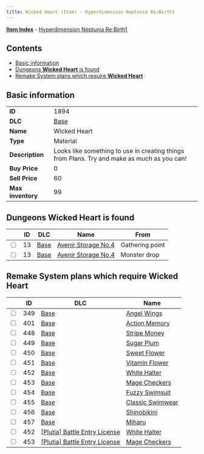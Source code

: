 ```yaml
---
title: Wicked Heart (Item) - Hyperdimension Neptunia Re;Birth1
---
```


[**Item Index**](/neptunia/rb1/item/index.html) - [Hyperdimension Neptunia Re;Birth1](/neptunia/rb1)

## Contents

- [Basic information](#basic-information)
- [Dungeons **Wicked Heart** is found](#dungeons-wicked-heart-is-found)
- [Remake System plans which require **Wicked Heart**](#remake-system-plans-which-require-wicked-heart)
## Basic information

|   |   |
| -- | -- |
| **ID** | 1894 |
| **DLC** | [Base](/neptunia/rb1/dlc/1-base.html) |
| **Name** | Wicked Heart |
| **Type** | Material |
| **Description** | Looks like something to use in creating things from Plans. Try and make as much as you can! |
| **Buy Price** | 0 |
| **Sell Price** | 60 |
| **Max inventory** | 99 |


## Dungeons **Wicked Heart** is found

|    | ID | DLC | Name | From |
| -- | -- | --- | ---- | ---- |
| <input type="checkbox" id="rb1-dungeon-1-13" class="trackbox" /> | 13 | [Base](/neptunia/rb1/dlc/1-base.html) | [Avenir Storage No.4](/neptunia/rb1/dungeon/1-13-avenir-storage-no-4.html) | Gathering point |
| <input type="checkbox" id="rb1-dungeon-1-13" class="trackbox" /> | 13 | [Base](/neptunia/rb1/dlc/1-base.html) | [Avenir Storage No.4](/neptunia/rb1/dungeon/1-13-avenir-storage-no-4.html) | Monster drop |


## Remake System plans which require **Wicked Heart**

|    | ID | DLC | Name |
| -- | -- | --- | ---- |
| <input type="checkbox" id="rb1-quest-1-349" class="trackbox" /> | 349 | [Base](/neptunia/rb1/dlc/1-base.html) | [Angel Wings](/neptunia/rb1/quest/1-349-angel-wings.html) |
| <input type="checkbox" id="rb1-quest-1-401" class="trackbox" /> | 401 | [Base](/neptunia/rb1/dlc/1-base.html) | [Action Memory](/neptunia/rb1/quest/1-401-action-memory.html) |
| <input type="checkbox" id="rb1-quest-1-448" class="trackbox" /> | 448 | [Base](/neptunia/rb1/dlc/1-base.html) | [Stripe Money](/neptunia/rb1/quest/1-448-stripe-money.html) |
| <input type="checkbox" id="rb1-quest-1-449" class="trackbox" /> | 449 | [Base](/neptunia/rb1/dlc/1-base.html) | [Sugar Plum](/neptunia/rb1/quest/1-449-sugar-plum.html) |
| <input type="checkbox" id="rb1-quest-1-450" class="trackbox" /> | 450 | [Base](/neptunia/rb1/dlc/1-base.html) | [Sweet Flower](/neptunia/rb1/quest/1-450-sweet-flower.html) |
| <input type="checkbox" id="rb1-quest-1-451" class="trackbox" /> | 451 | [Base](/neptunia/rb1/dlc/1-base.html) | [Vitamin Flower](/neptunia/rb1/quest/1-451-vitamin-flower.html) |
| <input type="checkbox" id="rb1-quest-1-452" class="trackbox" /> | 452 | [Base](/neptunia/rb1/dlc/1-base.html) | [White Halter](/neptunia/rb1/quest/1-452-white-halter.html) |
| <input type="checkbox" id="rb1-quest-1-453" class="trackbox" /> | 453 | [Base](/neptunia/rb1/dlc/1-base.html) | [Mage Checkers](/neptunia/rb1/quest/1-453-mage-checkers.html) |
| <input type="checkbox" id="rb1-quest-1-454" class="trackbox" /> | 454 | [Base](/neptunia/rb1/dlc/1-base.html) | [Fuzzy Swimsuit](/neptunia/rb1/quest/1-454-fuzzy-swimsuit.html) |
| <input type="checkbox" id="rb1-quest-1-455" class="trackbox" /> | 455 | [Base](/neptunia/rb1/dlc/1-base.html) | [Classic Swimwear](/neptunia/rb1/quest/1-455-classic-swimwear.html) |
| <input type="checkbox" id="rb1-quest-1-456" class="trackbox" /> | 456 | [Base](/neptunia/rb1/dlc/1-base.html) | [Shinobikini](/neptunia/rb1/quest/1-456-shinobikini.html) |
| <input type="checkbox" id="rb1-quest-1-457" class="trackbox" /> | 457 | [Base](/neptunia/rb1/dlc/1-base.html) | [Miharu](/neptunia/rb1/quest/1-457-miharu.html) |
| <input type="checkbox" id="rb1-quest-7-452" class="trackbox" /> | 452 | [[Plutia] Battle Entry License](/neptunia/rb1/dlc/7-plutia.html) | [White Halter](/neptunia/rb1/quest/7-452-white-halter.html) |
| <input type="checkbox" id="rb1-quest-7-453" class="trackbox" /> | 453 | [[Plutia] Battle Entry License](/neptunia/rb1/dlc/7-plutia.html) | [Mage Checkers](/neptunia/rb1/quest/7-453-mage-checkers.html) |
